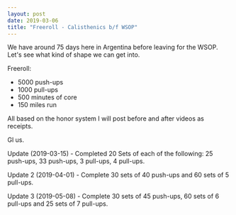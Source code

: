 ```yaml
---
layout: post
date: 2019-03-06
title: "Freeroll - Calisthenics b/f WSOP"
---
```


We have around 75 days here in Argentina before leaving for the WSOP. Let's see what kind of shape we can get into.

Freeroll:
- 5000 push-ups
- 1000 pull-ups
- 500 minutes of core
- 150 miles run

All based on the honor system
I will post before and after videos as receipts.

Gl us.

Update (2019-03-15) - Completed 20 Sets of each of the following: 25 push-ups, 33 push-ups, 3 pull-ups, 4 pull-ups.

Update 2 (2019-04-01) - Complete 30 sets of 40 push-ups and 60 sets of 5 pull-ups.   

Update 3 (2019-05-08) - Complete 30 sets of 45 push-ups, 60 sets of 6 pull-ups and 25 sets of 7 pull-ups.
